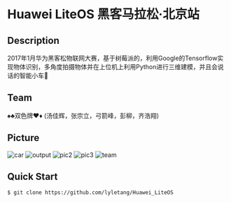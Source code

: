 # Huawei LiteOS 黑客马拉松·北京站

## Description
2017年1月华为黑客松物联网大赛，基于树莓派的，利用Google的Tensorflow实现物体识别，多角度拍摄物体并在上位机上利用Python进行三维建模，并且会说话的智能小车🚙

## Team
♠️♣️双色牌♥️♦️ (汤佳辉，张宗立，弓箭峰，彭柳，齐浩翔)

## Picture

![car](https://raw.githubusercontent.com/lyletang/Huawei_LiteOS/master/github-picture/car.jpg)
![output](https://raw.githubusercontent.com/lyletang/Huawei_LiteOS/master/github-picture/output.jpg)
![pic2](https://raw.githubusercontent.com/lyletang/Huawei_LiteOS/master/github-picture/pic2.jpg)
![pic3](https://raw.githubusercontent.com/lyletang/Huawei_LiteOS/master/github-picture/pic3.jpg)
![team](https://raw.githubusercontent.com/lyletang/Huawei_LiteOS/master/github-picture/team.jpg)

## Quick Start

`$ git clone https://github.com/lyletang/Huawei_LiteOS`

